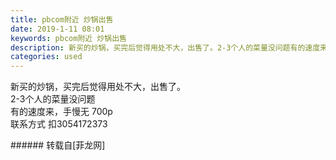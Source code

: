 ```yaml
---
title: pbcom附近 炒锅出售
date: 2019-1-11 08:01
keywords: pbcom附近 炒锅出售
description: 新买的炒锅，买完后觉得用处不大，出售了。2-3个人的菜量没问题有的速度来，手慢无 700p联系方式 扣3054172373
categories: used
---
```

<td class="t_f" id="postmessage_2663677">

新买的炒锅，买完后觉得用处不大，出售了。<br/>
2-3个人的菜量没问题<br/>
有的速度来，手慢无 700p<br/>
联系方式 扣3054172373<br/>
<img alt="" border="0" class="zoom" data-cf-modified-41e824f161efd8e4f898de15-="" file="http://www.flw.ph/data/appbyme/upload/image/201901/11/6h5iMhZzuiIC.jpg" id="aimg_xKjPc" lazyloadthumb="1" onclick="" onmouseover="" src="http://www.flw.ph/data/appbyme/upload/image/201901/11/6h5iMhZzuiIC.jpg"/><br/>
<img alt="" border="0" class="zoom" data-cf-modified-41e824f161efd8e4f898de15-="" file="http://www.flw.ph/data/appbyme/upload/image/201901/11/zE6iz3HeNkPX.jpg" id="aimg_JpavP" lazyloadthumb="1" onclick="" onmouseover="" src="http://www.flw.ph/data/appbyme/upload/image/201901/11/zE6iz3HeNkPX.jpg"/><br/>
</td>
###### 转载自[菲龙网]